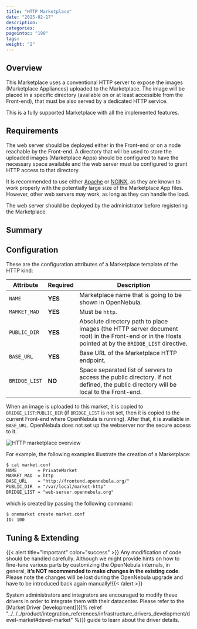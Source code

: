 ```yaml
---
title: "HTTP Marketplace"
date: "2025-02-17"
description:
categories:
pageintoc: "190"
tags:
weight: "2"
---
```


<a id="market-http"></a>

<!--# HTTP Marketplace -->

## Overview

This Marketplace uses a conventional HTTP server to expose the images (Marketplace Appliances) uploaded to the Marketplace. The image will be placed in a specific directory (available on or at least accessible from the Front-end), that must be also served by a dedicated HTTP service.

This is a fully supported Marketplace with all the implemented features.

## Requirements

The web server should be deployed either in the Front-end or on a node reachable by the Front-end. A directory that will be used to store the uploaded images (Marketplace Apps) should be configured to have the necessary space available and the web server must be configured to grant HTTP access to that directory.

It is recommended to use either [Apache](https://httpd.apache.org/) or [NGINX](https://www.nginx.com/), as they are known to work properly with the potentially large size of the Marketplace App files. However, other web servers may work, as long as they can handle the load.

The web server should be deployed by the administrator before registering the Marketplace.

## Summary

## Configuration

These are the configuration attributes of a Marketplace template of the HTTP kind:

| Attribute     | Required   | Description                                                                                                                                         |
|---------------|------------|-----------------------------------------------------------------------------------------------------------------------------------------------------|
| `NAME`        | **YES**    | Marketplace name that is going to be shown in OpenNebula.                                                                                           |
| `MARKET_MAD`  | **YES**    | Must be `http`.                                                                                                                                     |
| `PUBLIC_DIR`  | **YES**    | Absolute directory path to place images (the HTTP server document root) in the Front-end or in the Hosts pointed at by the `BRIDGE_LIST` directive. |
| `BASE_URL`    | **YES**    | Base URL of the Marketplace HTTP endpoint.                                                                                                          |
| `BRIDGE_LIST` | **NO**     | Space separated list of servers to access the public directory. If not defined, the public directory will be local to the Front-end.                |

When an image is uploaded to this market, it is copied to `BRIDGE_LIST`:`PUBLIC_DIR` (if `BRIDGE_LIST` is not set, then it is copied to the current Front-end where OpenNebula is running). After that, it is available in `BASE_URL`. OpenNebula does not set up the webserver nor the secure access to it.

![HTTP marketplace overview](/images/market_http.png)

For example, the following examples illustrate the creation of a Marketplace:

```default
$ cat market.conf
NAME        = PrivateMarket
MARKET_MAD  = http
BASE_URL    = "http://frontend.opennebula.org/"
PUBLIC_DIR  = "/var/local/market-http"
BRIDGE_LIST = "web-server.opennebula.org"
```

which is created by passing the following command:

```default
$ onemarket create market.conf
ID: 100
```

## Tuning & Extending

{{< alert title="Important" color="success" >}}
Any modification of code should be handled carefully. Although we might provide hints on how to fine-tune various parts by customizing the OpenNebula internals, in general, **it’s NOT recommended to make changes in the existing code**. Please note the changes will be lost during the OpenNebula upgrade and have to be introduced back again manually!{{< /alert >}} 

System administrators and integrators are encouraged to modify these drivers in order to integrate them with their datacenter. Please refer to the [Market Driver Development]({{% relref "../../../product/integration_references/infrastructure_drivers_development/devel-market#devel-market" %}}) guide to learn about the driver details.
